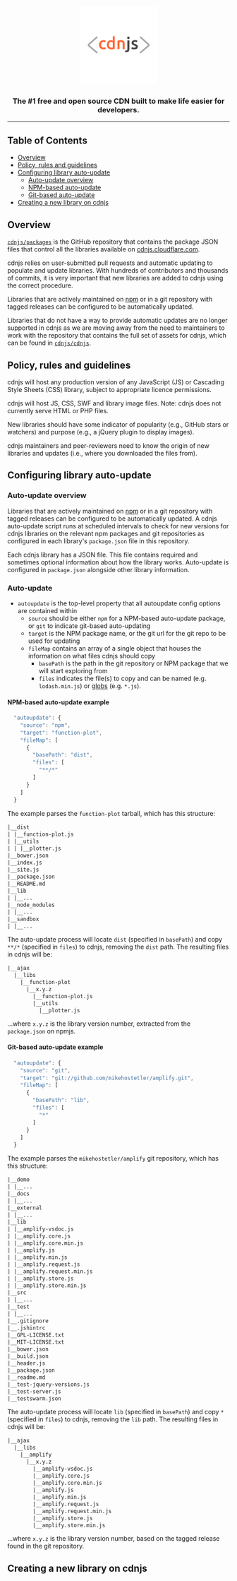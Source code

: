 <h1 align="center">
    <a href="https://cdnjs.com"><img src="https://raw.githubusercontent.com/cdnjs/brand/master/logo/standard/dark-512.png" width="175px" alt="< cdnjs >"></a>
</h1>

<h3 align="center">The #1 free and open source CDN built to make life easier for developers.</h3>

---

## Table of Contents

* [Overview](#overview)
* [Policy, rules and guidelines](#policy-rules-and-guidelines)
* [Configuring library auto-update](#configuring-library-auto-update)
  * [Auto-update overview](#auto-update-overview)
  * [NPM-based auto-update](#npm-based-auto-update)
  * [Git-based auto-update](#git-based-auto-update)
* [Creating a new library on cdnjs](#creating-a-new-library-on-cdnjs)

## Overview

[`cdnjs/packages`](http://github.com/cdnjs/packages) is the GitHub repository that contains the package JSON files that control all the libraries available on [cdnjs.cloudflare.com](http://cdnjs.cloudflare.com).

cdnjs relies on user-submitted pull requests and automatic updating to populate and update libraries. With hundreds of contributors and thousands of commits, it is very important that new libraries are added to cdnjs using the correct procedure.

Libraries that are actively maintained on [npm](https://www.npmjs.com/) or in a git repository with tagged releases can be configured to be automatically updated.

Libraries that do not have a way to provide automatic updates are no longer supported in cdnjs as we are moving away from the need to maintainers to work with the repository that contains the full set of assets for cdnjs, which can be found in [`cdnjs/cdnjs`](http://github.com/cdnjs/cdnjs).

## Policy, rules and guidelines

<!-- TODO: Get a full list of whitelisted file types from Cloudflare, to be listed here -->

cdnjs will host any production version of any JavaScript (JS) or Cascading Style Sheets (CSS) library, subject to appropriate licence permissions.

cdnjs will host JS, CSS, SWF and library image files. Note: cdnjs does not currently serve HTML or PHP files.

New libraries should have some indicator of popularity (e.g., GitHub stars or watchers) and purpose (e.g., a jQuery plugin to display images).

cdnjs maintainers and peer-reviewers need to know the origin of new libraries and updates (i.e., where you downloaded the files from).

## Configuring library auto-update

### Auto-update overview

Libraries that are actively maintained on [npm](https://www.npmjs.com/) or in a git repository with tagged releases can be configured to be automatically updated. A cdnjs auto-update script runs at scheduled intervals to check for new versions for cdnjs libraries on the relevant npm packages and git repositories as configured in each library's `package.json` file in this repository.

Each cdnjs library has a JSON file. This file contains required and sometimes optional information about how the library works. Auto-update is configured in `package.json` alongside other library information.

### Auto-update

* `autoupdate` is the top-level property that all autoupdate config options are contained within
  * `source` should be either `npm` for a NPM-based auto-update package, or `git` to indicate git-based auto-updating
  * `target` is the NPM package name, or the git url for the git repo to be used for updating
  * `fileMap` contains an array of a single object that houses the information on what files cdnjs should copy
    * `basePath` is the path in the git repository or NPM package that we will start exploring from
    * `files` indicates the file(s) to copy and can be named (e.g. `lodash.min.js`) or [globs](https://do.co/glob-tool) (e.g. `*.js`).

#### NPM-based auto-update example

```js
  "autoupdate": {
    "source": "npm",
    "target": "function-plot",
    "fileMap": [
      {
        "basePath": "dist",
        "files": [
          "**/*"
        ]
      }
    ]
  }
```

The example parses the `function-plot` tarball, which has this structure:

```text
|__dist
| |__function-plot.js
| |__utils
| | |__plotter.js
|__bower.json
|__index.js
|__site.js
|__package.json
|__README.md
|__lib
| |__...
|__node_modules
| |__...
|__sandbox
| |__...
```

The auto-update process will locate `dist` (specified in `basePath`) and copy `**/*` (specified in `files`) to cdnjs, removing the `dist` path. The resulting files in cdnjs will be:

```text
|__ajax
  |__libs
    |__function-plot
      |__x.y.z
        |__function-plot.js
        |__utils
          |__plotter.js
```

...where `x.y.z` is the library version number, extracted from the `package.json` on npmjs.

#### Git-based auto-update example

```js
  "autoupdate": {
    "source": "git",
    "target": "git://github.com/mikehostetler/amplify.git",
    "fileMap": [
      {
        "basePath": "lib",
        "files": [
          "*"
        ]
      }
    ]
  }
```

The example parses the `mikehostetler/amplify` git repository, which has this structure:

```text
|__demo
| |__...
|__docs
| |__...
|__external
| |__...
|__lib
| |__amplify-vsdoc.js
| |__amplify.core.js
| |__amplify.core.min.js
| |__amplify.js
| |__amplify.min.js
| |__amplify.request.js
| |__amplify.request.min.js
| |__amplify.store.js
| |__amplify.store.min.js
|__src
| |__...
|__test
| |__...
|__.gitignore
|__.jshintrc
|__GPL-LICENSE.txt
|__MIT-LICENSE.txt
|__bower.json
|__build.json
|__header.js
|__package.json
|__readme.md
|__test-jquery-versions.js
|__test-server.js
|__testswarm.json
```

The auto-update process will locate `lib` (specified in `basePath`) and copy `*` (specified in `files`) to cdnjs, removing the `lib` path. The resulting files in cdnjs will be:

```text
|__ajax
  |__libs
    |__amplify
      |__x.y.z
        |__amplify-vsdoc.js
        |__amplify.core.js
        |__amplify.core.min.js
        |__amplify.js
        |__amplify.min.js
        |__amplify.request.js
        |__amplify.request.min.js
        |__amplify.store.js
        |__amplify.store.min.js
```

...where `x.y.z` is the library version number, based on the tagged release found in the git repository.

## Creating a new library on cdnjs

<!-- TODO: Create PR that adds package.json file with correct properties and auto-update -->

<!--

TODO: Vet all of this

## 5. Adding and updating cdnjs

Changes to cdnjs happen with the following process:

* fork the cdnjs repository to your GitHub account
* make the required changes to the forked repository
* run the pre-flight `npm` check, resolve any errors
* raise a pull request with appropriate information
* remove your forked repository after the merge

If these steps are followed, and everything works out, the update process is usually efficient and your library update will go live soon afterwards.

### 5.1 Fork the cdnjs repository

Forking the cdnjs repository is easy. Be aware that it is one of the largest repositories on GitHub (>3GB), and this should be a consideration if you choose to clone it to your computer.

To fork the repository via your browser, visit this link:

[https://github.com/cdnjs/cdnjs/fork](https://github.com/cdnjs/cdnjs/fork)

Select your GitHub account for the destination and wait for the forking process to complete. Assuming you saw no errors, you should be able to access your fork of cdnjs from your own GitHub account:

https://github.com/your-github-username/cdnjs

&hellip;where your-github-username is, unsurprisingly, your GitHub username.

### 5.2 Make changes to your fork

Change are made to your fork of cdnjs. These changes contribute to a pull request, which may be merged after examination by the cdnjs maintainers.

Changes to your fork can be made at GitHub using your browser, or on your computer using a `git` command line or graphical user interface.

* If you intend to make a _single, simple contribution_ to cdnjs you will likely find the browser experience more straightforward.

* If you intend to make _numerous contributions_ to cdnjs, you may find a local clone of your forked repository a better route.

#### 5.2.1 Follow the existing library convention

Where possible, follow the existing file and directory structure for the library when adding a new version. Users should ideally be able to increment the version number reference in their projects to load a more recent version.

This is not always possible with major or minor version changes, especially with considerable changes, so please ask if you are not sure.

#### 5.2.2 Make changes using your browser

The GitHub website provides an easy-to-use interface to add and update simple libraries. A library containing a single or small number of text files is an ideal candidate for this route.

In your fork of cdnjs, navigate to `ajax/libs`:

https://github.com/your-github-username/cdnjs/tree/master/ajax/libs

&hellip;where, again, `your-github-username` is your GitHub username.

##### 5.2.2.1 Update a library using your browser

If you are updating an existing library, find it from the list. Click on the library name; you'll find a `package.json` file and one or more numbered directories. Each directory contains that version of the library, and that version _only_.

To add a new version of a library, create a new directory named after the new library version by clicking the `+` link near the top.

*[INCOMPLETE]*

#### 5.2.3 Make changes on a local repo clone

Coming soon - please refer to `README.md`.

### 5.3 Pre-flight checks

Coming soon - please refer to `README.md`.

### 5.4 Create a pull request

Coming soon - please refer to `README.md`.

### 5.5 Pull request follow-up

Coming soon - please refer to `README.md`.

## 6. Create an issue

-->
